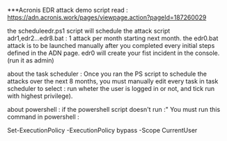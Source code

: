 ***Acronis EDR attack demo script
read : https://adn.acronis.work/pages/viewpage.action?pageId=187260029

the scheduleedr.ps1 script will schedule the attack script adr1,edr2...edr8.bat  : 1 attack per month starting next month.
the edr0.bat attack is to be launched manually after you completed every initial steps defined in the ADN page. edr0 will create your fist incident in the console. (run it as admin)

about the task scheduler :
Once you ran the PS script to schedule the attacks over the next 8 months, you must manually edit every task in task scheduler to select : run wheter the user is logged in or not, and tick run with highest privilege).


about powershell : 
if the powershell script doesn't run :" You must run this command in powershell :

Set-ExecutionPolicy -ExecutionPolicy bypass -Scope CurrentUser